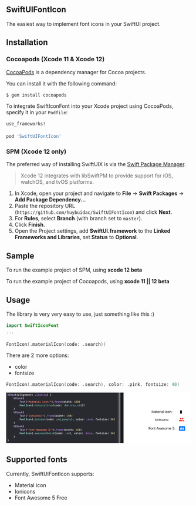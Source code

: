 ## SwiftUIFontIcon

The easiest way to implement font icons in your SwiftUI project.

## Installation

### Cocoapods (Xcode 11 & Xcode 12)

[CocoaPods](http://cocoapods.org) is a dependency manager for Cocoa projects.

You can install it with the following command:

```bash
$ gem install cocoapods
```

To integrate SwiftIconFont into your Xcode project using CocoaPods, specify it in your `Podfile`:

```ruby
use_frameworks!

pod 'SwiftUIFontIcon'
```

### SPM (Xcode 12 only)

The preferred way of installing SwiftUIX is via the [Swift Package Manager](https://swift.org/package-manager/).

>Xcode 12 integrates with libSwiftPM to provide support for iOS, watchOS, and tvOS platforms.

1. In Xcode, open your project and navigate to **File** → **Swift Packages** → **Add Package Dependency...**
2. Paste the repository URL (`https://github.com/huybuidac/SwiftUIFontIcon`) and click **Next**.
3. For **Rules**, select **Branch** (with branch set to `master`).
4. Click **Finish**.
5. Open the Project settings, add **SwiftUI.framework** to the **Linked Frameworks and Libraries**, set **Status** to **Optional**.


## Sample

To run the example project of SPM, using **xcode 12 beta**

To run the example project of Cocoapods, using **xcode 11 || 12 beta**

## Usage

The library is very very easy to use, just something like this :)

```swift
import SwiftIconFont
...

FontIcon(.materialIcon(code: .search))
```

There are 2 more options:
- color
- fontsize

```swift
FontIcon(.materialIcon(code: .search), color: .pink, fontsize: 40)
```

![Test Image 3](/resources/demo_code.png)

## Supported fonts

Currently, SwiftUIFontIcon supports:
- Material icon
- Ionicons
- Font Awesome 5 Free
